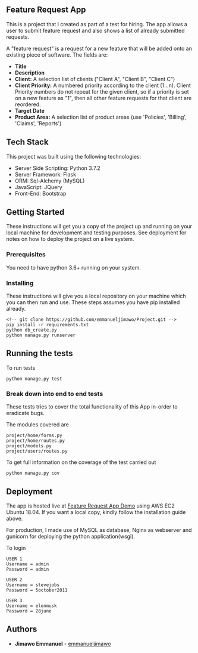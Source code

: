 ## Feature Request App
This is a project that I created as part of a test for hiring. The app allows a user to submit feature request and also shows a list of already submitted requests.

A "feature request" is a request for a new feature that will be added onto an existing piece of
software. The fields are:

* **Title**
* **Description**
* **Client:** A selection list of clients ("Client A", "Client B", "Client C")
* **Client Priority:** A numbered priority according to the client (1...n). Client Priority numbers
do not repeat for the given client, so if a priority is set on a new feature as "1", then all
other feature requests for that client are reordered.
* **Target Date**
* **Product Area:** A selection list of product areas (use 'Policies', 'Billing', 'Claims',
'Reports')

## Tech Stack
This project was built using the following technologies:

* Server Side Scripting: Python 3.7.2
* Server Framework: Flask
* ORM: Sql-Alchemy (MySQL)
* JavaScript: JQuery
* Front-End: Bootstrap

## Getting Started

These instructions will get you a copy of the project up and running on your local machine for development and testing purposes. See deployment for notes on how to deploy the project on a live system.

### Prerequisites

You need to have python 3.6+ running on your system.


### Installing

These instructions will give you a local repository on your machine which you can then run and use. These steps assumes you have pip installed already.

```
<!-- git clone https://github.com/emmanueljimawo/Project.git -->
pip install -r requirements.txt
python db_create.py
python manage.py runserver
```

## Running the tests
To run tests

```
python manage.py test

```


### Break down into end to end tests

These tests tries to cover the total functionality of this App in-order to eradicate bugs.

The modules covered are

```
project/home/forms.py
project/home/routes.py
project/models.py 	
project/users/routes.py
```

To get full information on the coverage of the test carried out

```
python manage.py cov

```

## Deployment


The app is hosted live at [Feature Request App Demo](http://52.91.234.205) using AWS EC2 Ubuntu 18.04.
If you want a local copy, kindly follow the installation guide above.

For production, I made use of MySQL as database, Nginx as webserver and gunicorn for deploying the python application(wsgi).

To login

```
USER 1
Username = admin
Password = admin

USER 2
Username = stevejobs
Password = 5october2011

USER 3
Username = elonmusk
Password = 28june

```


## Authors

* **Jimawo Emmanuel** - [emmanueljimawo](https://github.com/emmanueljimawo)
